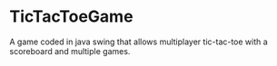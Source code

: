 # TicTacToeGame
A game coded in java swing that allows multiplayer tic-tac-toe with a scoreboard and multiple games.
